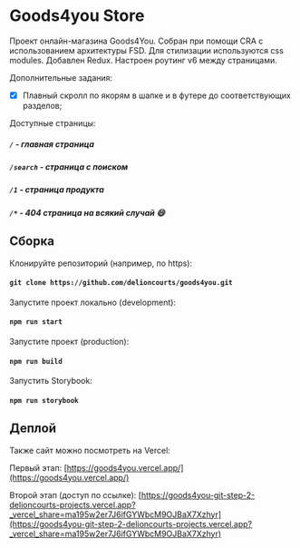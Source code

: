 # Goods4you Store


Проект онлайн-магазина Goods4You. Собран при помощи CRA с использованием архитектуры FSD. Для стилизации используются css modules. Добавлен Redux. Настроен роутинг v6 между страницами.


Дополнительные задания:

- [X] Плавный скролл по якорям в шапке и в футере до соответствующих разделов; 


Доступные страницы:

##### `/` - главная страница

##### `/search` - страница с поиском

##### `/1` - страница продукта

##### `/*`  - 404 страница на всякий случай &#128516;

## Сборка

Клонируйте репозиторий (например, по https):

#### `git clone https://github.com/delioncourts/goods4you.git`

Запустите проект локально (development): 

#### `npm run start`

Запустите проект (production): 

#### `npm run build`

Запустить Storybook:

#### `npm run storybook`

## Деплой 

Также сайт можно посмотреть на Vercel:

Первый этап: [https://goods4you.vercel.app/](https://goods4you.vercel.app/)

Второй этап (доступ по ссылке): [https://goods4you-git-step-2-delioncourts-projects.vercel.app?_vercel_share=ma195w2er7J6ifGYWbcM9OJBaX7Xzhyr](https://goods4you-git-step-2-delioncourts-projects.vercel.app?_vercel_share=ma195w2er7J6ifGYWbcM9OJBaX7Xzhyr)